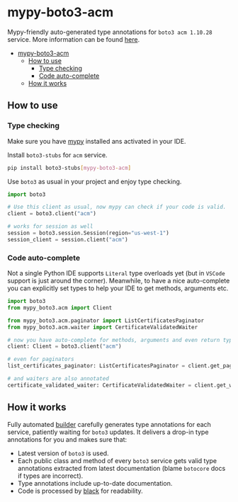# mypy-boto3-acm

Mypy-friendly auto-generated type annotations for `boto3 acm 1.10.28` service.
More information can be found [here](https://github.com/vemel/mypy_boto3).

- [mypy-boto3-acm](#mypy-boto3-acm)
  - [How to use](#how-to-use)
    - [Type checking](#type-checking)
    - [Code auto-complete](#code-auto-complete)
  - [How it works](#how-it-works)

## How to use

### Type checking

Make sure you have [mypy](https://github.com/python/mypy) installed ans activated in your IDE.

Install `boto3-stubs` for `acm` service.

```bash
pip install boto3-stubs[mypy-boto3-acm]
```

Use `boto3` as usual in your project and enjoy type checking.

```python
import boto3

# Use this client as usual, now mypy can check if your code is valid.
client = boto3.client("acm")

# works for session as well
session = boto3.session.Session(region="us-west-1")
session_client = session.client("acm")

```

### Code auto-complete

Not a single Python IDE supports `Literal` type overloads yet (but in `VSCode` support is just around the corner).
Meanwhile, to have a nice auto-complete you can explicitly set types to help your IDE to get methods, arguments etc.

```python
import boto3
from mypy_boto3.acm import Client

from mypy_boto3.acm.paginator import ListCertificatesPaginator
from mypy_boto3.acm.waiter import CertificateValidatedWaiter

# now you have auto-complete for methods, arguments and even return types
client: Client = boto3.client("acm")

# even for paginators
list_certificates_paginator: ListCertificatesPaginator = client.get_paginator("list_certificates")

# and waiters are also annotated
certificate_validated_waiter: CertificateValidatedWaiter = client.get_waiter("certificate_validated")
```

## How it works

Fully automated [builder](https://github.com/vemel/mypy_boto3) carefully generates
type annotations for each service, patiently waiting for `boto3` updates. It delivers
a drop-in type annotations for you and makes sure that:

- Latest version of `boto3` is used.
- Each public class and method of every `boto3` service gets valid type annotations
  extracted from latest documentation (blame `botocore` docs if types are incorrect).
- Type annotations include up-to-date documentation.
- Code is processed by [black](https://github.com/psf/black) for readability.